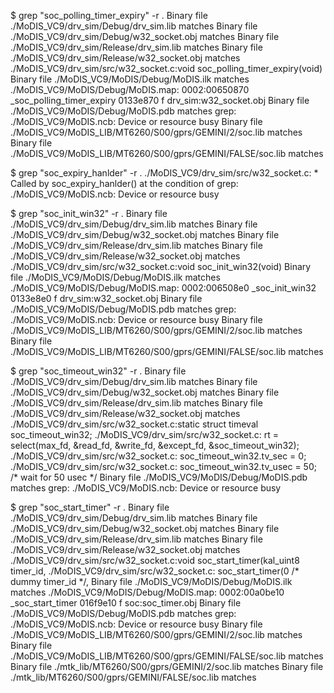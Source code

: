 $ grep "soc_polling_timer_expiry" -r .
Binary file ./MoDIS_VC9/drv_sim/Debug/drv_sim.lib matches
Binary file ./MoDIS_VC9/drv_sim/Debug/w32_socket.obj matches
Binary file ./MoDIS_VC9/drv_sim/Release/drv_sim.lib matches
Binary file ./MoDIS_VC9/drv_sim/Release/w32_socket.obj matches
./MoDIS_VC9/drv_sim/src/w32_socket.c:void soc_polling_timer_expiry(void)
Binary file ./MoDIS_VC9/MoDIS/Debug/MoDIS.ilk matches
./MoDIS_VC9/MoDIS/Debug/MoDIS.map: 0002:00650870       _soc_polling_timer_expiry  0133e870 f   drv_sim:w32_socket.obj
Binary file ./MoDIS_VC9/MoDIS/Debug/MoDIS.pdb matches
grep: ./MoDIS_VC9/MoDIS.ncb: Device or resource busy
Binary file ./MoDIS_VC9/MoDIS_LIB/MT6260/S00/gprs/GEMINI/2/soc.lib matches
Binary file ./MoDIS_VC9/MoDIS_LIB/MT6260/S00/gprs/GEMINI/FALSE/soc.lib matches

$ grep "soc_expiry_hanlder" -r .
./MoDIS_VC9/drv_sim/src/w32_socket.c: * Called by soc_expiry_hanlder() at the condition of
grep: ./MoDIS_VC9/MoDIS.ncb: Device or resource busy

$ grep "soc_init_win32" -r .
Binary file ./MoDIS_VC9/drv_sim/Debug/drv_sim.lib matches
Binary file ./MoDIS_VC9/drv_sim/Debug/w32_socket.obj matches
Binary file ./MoDIS_VC9/drv_sim/Release/drv_sim.lib matches
Binary file ./MoDIS_VC9/drv_sim/Release/w32_socket.obj matches
./MoDIS_VC9/drv_sim/src/w32_socket.c:void soc_init_win32(void)
Binary file ./MoDIS_VC9/MoDIS/Debug/MoDIS.ilk matches
./MoDIS_VC9/MoDIS/Debug/MoDIS.map: 0002:006508e0       _soc_init_win32            0133e8e0 f   drv_sim:w32_socket.obj
Binary file ./MoDIS_VC9/MoDIS/Debug/MoDIS.pdb matches
grep: ./MoDIS_VC9/MoDIS.ncb: Device or resource busy
Binary file ./MoDIS_VC9/MoDIS_LIB/MT6260/S00/gprs/GEMINI/2/soc.lib matches
Binary file ./MoDIS_VC9/MoDIS_LIB/MT6260/S00/gprs/GEMINI/FALSE/soc.lib matches

$ grep "soc_timeout_win32" -r .
Binary file ./MoDIS_VC9/drv_sim/Debug/drv_sim.lib matches
Binary file ./MoDIS_VC9/drv_sim/Debug/w32_socket.obj matches
Binary file ./MoDIS_VC9/drv_sim/Release/drv_sim.lib matches
Binary file ./MoDIS_VC9/drv_sim/Release/w32_socket.obj matches
./MoDIS_VC9/drv_sim/src/w32_socket.c:static struct timeval soc_timeout_win32;
./MoDIS_VC9/drv_sim/src/w32_socket.c:        rt = select(max_fd, &read_fd, &write_fd, &except_fd, &soc_timeout_win32);
./MoDIS_VC9/drv_sim/src/w32_socket.c:        soc_timeout_win32.tv_sec = 0;
./MoDIS_VC9/drv_sim/src/w32_socket.c:        soc_timeout_win32.tv_usec = 50; /* wait for 50 usec */
Binary file ./MoDIS_VC9/MoDIS/Debug/MoDIS.pdb matches
grep: ./MoDIS_VC9/MoDIS.ncb: Device or resource busy

$ grep "soc_start_timer" -r .
Binary file ./MoDIS_VC9/drv_sim/Debug/drv_sim.lib matches
Binary file ./MoDIS_VC9/drv_sim/Debug/w32_socket.obj matches
Binary file ./MoDIS_VC9/drv_sim/Release/drv_sim.lib matches
Binary file ./MoDIS_VC9/drv_sim/Release/w32_socket.obj matches
./MoDIS_VC9/drv_sim/src/w32_socket.c:void soc_start_timer(kal_uint8 timer_id,
./MoDIS_VC9/drv_sim/src/w32_socket.c:        soc_start_timer(0 /* dummy timer_id */,
Binary file ./MoDIS_VC9/MoDIS/Debug/MoDIS.ilk matches
./MoDIS_VC9/MoDIS/Debug/MoDIS.map: 0002:00a0be10       _soc_start_timer           016f9e10 f   soc:soc_timer.obj
Binary file ./MoDIS_VC9/MoDIS/Debug/MoDIS.pdb matches
grep: ./MoDIS_VC9/MoDIS.ncb: Device or resource busy
Binary file ./MoDIS_VC9/MoDIS_LIB/MT6260/S00/gprs/GEMINI/2/soc.lib matches
Binary file ./MoDIS_VC9/MoDIS_LIB/MT6260/S00/gprs/GEMINI/FALSE/soc.lib matches
Binary file ./mtk_lib/MT6260/S00/gprs/GEMINI/2/soc.lib matches
Binary file ./mtk_lib/MT6260/S00/gprs/GEMINI/FALSE/soc.lib matches
